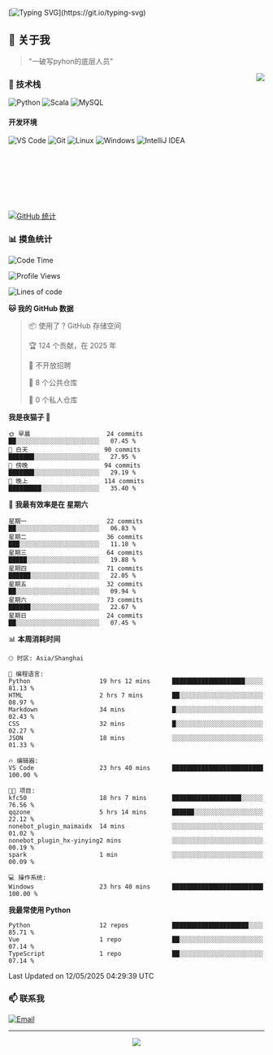 [![Typing SVG](https://readme-typing-svg.herokuapp.com?font=Fira+Code&pause=1000&color=36BCF7&random=false&width=435&lines=print(%22Hello%2C+World!%22);%23+Welcome+to+my+code+space+%F0%9F%90%8D)](https://git.io/typing-svg)

## 🌟 关于我

> "一破写pyhon的底层人员"

<img align="right" src="https://github-readme-stats.vercel.app/api/top-langs/?username=huanxin996&theme=tokyonight" />

### 🎯 技术栈

![Python](https://img.shields.io/badge/Python-Expert-3776AB?style=for-the-badge&logo=python&logoColor=white)
![Scala](https://img.shields.io/badge/Scala-Expert-DC322F?style=for-the-badge&logo=scala&logoColor=white)
![MySQL](https://img.shields.io/badge/MySQL-Expert-4479A1?style=for-the-badge&logo=mysql&logoColor=white)

#### 开发环境

![VS Code](https://img.shields.io/badge/VS_Code-007ACC?style=for-the-badge&logo=visual-studio-code&logoColor=white)
![Git](https://img.shields.io/badge/Git-F05032?style=for-the-badge&logo=git&logoColor=white)
![Linux](https://img.shields.io/badge/Linux-FCC624?style=for-the-badge&logo=linux&logoColor=black)
![Windows](https://img.shields.io/badge/Windows_11-0078D4?style=for-the-badge&logo=windows11&logoColor=white)
![IntelliJ IDEA](https://img.shields.io/badge/IntelliJ_IDEA-000000?style=for-the-badge&logo=intellij-idea&logoColor=white)

<br/><br/><br/><br/><br/><br/>

  
[![GitHub 统计](https://github-readme-stats.vercel.app/api?username=huanxin996&show_icons=true&theme=tokyonight)](https://github.com/huanxin996)

### 📊 摸鱼统计

<!--START_SECTION:waka-->
![Code Time](http://img.shields.io/badge/Code%20Time-140%20hrs%201%20min-blue)

![Profile Views](http://img.shields.io/badge/%E4%B8%AA%E4%BA%BA%E8%B5%84%E6%96%99%E8%A7%82%E7%9C%8B%E6%AC%A1%E6%95%B0-8-blue)

![Lines of code](https://img.shields.io/badge/%E4%BB%8E%E3%80%8CHello%20World%E3%80%8D%E8%B5%B7%E6%88%91%E5%B7%B2%E7%BB%8F%E5%86%99%E4%BA%86-2.5%20million%20%E8%A1%8C%E4%BB%A3%E7%A0%81-blue)

**🐱 我的 GitHub 数据** 

> 📦  使用了 ? GitHub 存储空间 
 > 
> 🏆 124 个贡献，在 2025 年
 > 
> 🚫 不开放招聘
 > 
> 📜 8 个公共仓库 
 > 
> 🔑 0 个私人仓库 
 > 
**我是夜猫子 🦉** 

```text
🌞 早晨                     24 commits          ██░░░░░░░░░░░░░░░░░░░░░░░   07.45 % 
🌆 白天                     90 commits          ███████░░░░░░░░░░░░░░░░░░   27.95 % 
🌃 傍晚                     94 commits          ███████░░░░░░░░░░░░░░░░░░   29.19 % 
🌙 晚上                     114 commits         █████████░░░░░░░░░░░░░░░░   35.40 % 
```
📅 **我最有效率是在 星期六** 

```text
星期一                      22 commits          ██░░░░░░░░░░░░░░░░░░░░░░░   06.83 % 
星期二                      36 commits          ███░░░░░░░░░░░░░░░░░░░░░░   11.18 % 
星期三                      64 commits          █████░░░░░░░░░░░░░░░░░░░░   19.88 % 
星期四                      71 commits          ██████░░░░░░░░░░░░░░░░░░░   22.05 % 
星期五                      32 commits          ██░░░░░░░░░░░░░░░░░░░░░░░   09.94 % 
星期六                      73 commits          ██████░░░░░░░░░░░░░░░░░░░   22.67 % 
星期日                      24 commits          ██░░░░░░░░░░░░░░░░░░░░░░░   07.45 % 
```


📊 **本周消耗时间** 

```text
🕑︎ 时区: Asia/Shanghai

💬 编程语言: 
Python                   19 hrs 12 mins      ████████████████████░░░░░   81.13 % 
HTML                     2 hrs 7 mins        ██░░░░░░░░░░░░░░░░░░░░░░░   08.97 % 
Markdown                 34 mins             █░░░░░░░░░░░░░░░░░░░░░░░░   02.43 % 
CSS                      32 mins             █░░░░░░░░░░░░░░░░░░░░░░░░   02.27 % 
JSON                     18 mins             ░░░░░░░░░░░░░░░░░░░░░░░░░   01.33 % 

🔥 编辑器: 
VS Code                  23 hrs 40 mins      █████████████████████████   100.00 % 

🐱‍💻 项目: 
kfc50                    18 hrs 7 mins       ███████████████████░░░░░░   76.56 % 
qqzone                   5 hrs 14 mins       ██████░░░░░░░░░░░░░░░░░░░   22.12 % 
nonebot_plugin_maimaidx  14 mins             ░░░░░░░░░░░░░░░░░░░░░░░░░   01.02 % 
nonebot_plugin_hx-yinying2 mins              ░░░░░░░░░░░░░░░░░░░░░░░░░   00.19 % 
spark                    1 min               ░░░░░░░░░░░░░░░░░░░░░░░░░   00.09 % 

💻 操作系统: 
Windows                  23 hrs 40 mins      █████████████████████████   100.00 % 
```

**我最常使用 Python** 

```text
Python                   12 repos            █████████████████████░░░░   85.71 % 
Vue                      1 repo              ██░░░░░░░░░░░░░░░░░░░░░░░   07.14 % 
TypeScript               1 repo              ██░░░░░░░░░░░░░░░░░░░░░░░   07.14 % 
```




 Last Updated on 12/05/2025 04:29:39 UTC
<!--END_SECTION:waka-->

### 📫 联系我

[![Email](https://img.shields.io/badge/Email-D14836?style=for-the-badge&logo=gmail&logoColor=white)](mailto:mc.xiaolang@Foxmail.com)

---

<p align="center">
  <img src="https://profile-counter.glitch.me/huanxin996/count.svg" />
</p>